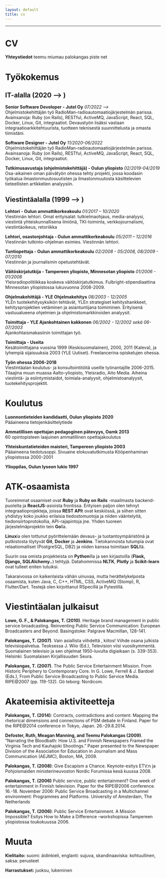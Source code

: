 ```yaml
---
layout: default
title: cv
---
```


------------------------------------------------------------------------


# CV

**Yhteystiedot**
teemu miumau palokangas piste net

# Työkokemus

## IT-alalla (2020 --> )

**Senior Software Developer - Jutel Oy**
*07/2022 -->*<br />
Ohjelmistokehittäjän työ RadioMan-radioautomaatiojärjestelmän parissa.
Avainsanoja: Ruby (on Rails), RESTful, ActiveMQ, JavaScript, React, SQL, Docker, Linux, Git,
integraatiot. Devaustyön lisäksi vastaan integraatioarkkitehtuurista, tuotteen teknisestä suunnittelusta
ja omasta tiimistäni.

**Software Designer - Jutel Oy**
*11/2020-06/2022*<br />
Ohjelmistokehittäjän työ RadioMan-radioautomaatiojärjestelmän parissa.
Avainsanoja: Ruby (on Rails), RESTful, ActiveMQ, JavaScript, React, SQL, Docker, Linux, Git,
integraatiot.

**Tutkimusavustaja (ohjelmistokehittäjä) - Oulun yliopisto**
*02/2019-04/2019* <br />
Osa-aikainen oman päivätyön ohessa tehty projekti, jossa koodasin
työkalua ilmastonmuutosuutisten ja ilmastonmuutosta käsittelevien
tieteellisten artikkelien analyysiin.

## Viestintäalalla (1999 --> )

**Lehtori - Oulun ammattikorkeakoulu**
*01/2017 – 10/2020*<br />
Viestinnän lehtori. Omat erityisalat: tutkielmaohjaus, media-analyysi,
viestintä yhteiskunnallisena ilmiönä, TKI-toiminta, verkkojournalismi,
viestintäoikeus, retoriikka

**Lehtori, osastonjohtaja - Oulun ammattikorkeakoulu**
*05/2011 – 12/2016*<br />
Viestinnän tutkinto-ohjelman esimies. Viestinnän lehtori.

**Tuntiopettaja - Oulun ammattikorkeakoulu**
*02/2008 - 05/2008, 08/2009 - 07/2010*<br />
Viestinnän ja journalismin opetustehtävät.

**Väitöskirjatutkija - Tampereen yliopisto, Minnesotan yliopisto**
*01/2006 - 01/2008*<br />
Yleisradiopolitiikkaa koskeva väitöskirjatutkimus.
Fulbright-stipendiaattina Minnesotan yliopistossa lukuvuonna 2008-2009.

**Ohjelmakehittäjä - YLE Ohjelmakehitys**
*08/2003 - 12/2005*<br />
YLEn tuotekehitysyksikön tehtävät, YLEn strategiset kehityshankkeet,
kehitysprojektien vetäminen ja asiantuntijana toimiminen. Erityisenä
vastuualueena ohjelmien ja ohjelmistomarkkinoiden analyysit.

**Toimittaja - YLE Ajankohtainen kakkonen**
*06/2002 - 12/2002 sekä 06-07/2003*<br />
Ajankohtaismakasiinin toimittajan työ.

**Toimittaja - Useita**<br />
Kesätoimittajana vuosina 1999 (Keskisuomalainen), 2000, 2011 (Kaleva),
ja lyhempiä sijaisuuksia 2003 (YLE Uutiset). Freelancerina opiskelujen
ohessa.

**Työn ohessa 2006-2018**<br />
Viestintäalan koulutus- ja konsultointitöitä useille työnantajille
2006-2015. Tilaajina muun muassa Aalto-yliopisto, Yleisradio, Aito
Media. Aiheina viestintä- ja esiintymistaidot, toimiala-analyysit,
ohjelmistoanalyysit, tuotekehitysprojektit.

# Koulutus

**Luonnontieteiden kandidaatti, Oulun yliopisto 2020**<br />
Pääaineena tietojenkäsittelytiede

**Ammatillisen opettajan pedagoginen pätevyys, Oamk 2013**<br />
60 opintopisteen laajuinen ammatillinen opettajakoulutus

**Yhteiskuntatieteiden maisteri, Tampereen yliopisto 2003**<br />
Pääaineena tiedotusoppi. Sivuaine elokuvatutkimusta Kööpenhaminan
yliopistossa 2000-2001

**Ylioppilas, Oulun lyseon lukio 1997**<br />

# ATK-osaamista

Tuoreimmat osaamiset ovat **Ruby** ja **Ruby on Rails** -maailmasta backend-puolelta ja
**ReactJS**-asioista frontissa. Erityisen paljon olen tehnyt integraatioprojekteja,
joissa **REST API**t ovat keskiössä, ja siihen sitten yhdistyy koko joukko erilaisia
tiedostomuotoja ja niiden vääntelyitä, tiedonsiirtoprotokollia, API-rajapintoja jne.
Yhden tuoreen järjestelmäprojektin tein **Go**lla.

**Linux**ia olen tottunut pyörittelemään devaus- ja tuotantoympäristönä ja putkistosta löytyvät **Git**, **Docker** ja **Jenkins**.
Tietokannoista tutumpia ovat relaatiomalliset (PostgreSQL, DB2) ja niiden kanssa toimitaan **SQL**llä.

Suurin osa omista projekteista on **Python**illa ja sen kirjastoilla (**Flask, Django, SQLAlchemy..**) tehtyjä.
Datahommissa **NLTK**, **Plotly** ja **Scikit-learn** ovat tulleet eniten tutuiksi.

Takaraivossa on kaikenlaista vähän uinuvaa, mutta herättelykelposta osaamista, kuten Java, C, C++, HTML, CSS,
ActiveMQ (Stomp), R, Flutter/Dart. Testejä olen kirjoittanut RSpecillä ja Pytestillä.

# Viestintäalan julkaisut

**Lowe, G. F., & Palokangas, T. (2010)**. Heritage brand management in
public service broadcasting. Reinventing Public Service Communication:
European Broadcasters and Beyond. Basingstoke: Palgrave Macmillan,
128-141.

**Palokangas, T. (2007)**. Vain asiallista viihdettä , kiitos! Viihde
osana julkista televisiopalvelua. Teoksessa J. Wiio (Ed.), Television
viisi vuosikymmentä. Suomalainen televisio ja sen ohjelmat 1950-luvulta
digiaikaan (s. 339-353). Helsinki: Suomalaisen Kirjallisuuden Seura.

**Palokangas, T. (2007)**. The Public Service Entertainment Mission.
From Historic Periphery to Contemporary Core. In G. Lowe, Ferrell & J.
Bardoel (Eds.), From Public Service Broadcasting to Public Service
Media. RIPE@2007 (pp. 119-132). Gö teborg: Nordicom.

# Akateemisia aktiviteetteja

**Palokangas, T. (2014)**: Contracts, contradictions and content:
Mapping the rhetorical dimensions and connections of PSM debate in
Finland. Paper for the RIPE@2014 conference in Tokyo, Japan.
26.-29.8.2014.

**Defoster, Ruth, Meagan Manning, and Teemu Palokangas (2009)**.
“Narrating the Bloodbath: How U.S. and Finnish Newspapers Framed the
Virginia Tech and Kauhajoki Shootings.” Paper presented to the Newspaper
Division of the Association for Education in Journalism and Mass
Communication (AEJMC), Boston, MA, 2009.

**Palokangas, T. (2008)**: Give Escapism a Chance. Keynote-esitys ETV:n
ja Pohjoismaiden ministerineuvoston Nordic Forumissa kesä kuussa 2008.

**Palokangas, T. (2006)** Public service, public entertainment? One week
of entertainment in Finnish television. Paper for the RIPE@2006
conference. 16.-18. November 2006: Public Service Broadcasting in a
Multichannel environment: Programmes and Platforms. University of
Amsterdam, The Netherlands

**Palokangas, T. (2006)**: Public Service Entertainment. A Mission
Impossible? Esitys How to Make a Difference –workshopissa Tampereen
yliopistossa toukokuussa 2006.

# Muuta

**Kielitaito:** suomi: äidinkieli, englanti: sujuva, skandinaaviska:
kohtuullinen, saksa: perusteet

**Harrastukset:** juoksu, lukeminen

